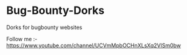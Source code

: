 # Bug-Bounty-Dorks
Dorks for bugbounty websites 

Follow me :- https://www.youtube.com/channel/UCVmMpbOCHnXLsXq2VlSm0bw

